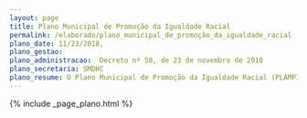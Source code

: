 ```yaml
---
layout: page
title: Plano Municipal de Promoção da Igualdade Racial
permalink: /elaborado/plano_municipal_de_promoção_da_igualdade_racial
plano_date: 11/23/2018, 
plano_gestao: 
plano_administracao:  Decreto nº 58, de 23 de novembro de 2018
plano_secretaria: SMDHC
plano_resume: O Plano Municipal de Promoção da Igualdade Racial (PLAMPIR), estabelecido pelo Decreto nº 58 em novembro de 2018, tem como principal objetivo reduzir as disparidades étnico raciais na cidade de São Paulo, com foco na população negra e nos povos indígenas. O Conselho Municipal de Promoção da Igualdade Racial é responsável por avaliar e monitorar a implementação do PLAMPIR, enquanto a Secretaria Municipal de Direitos Humanos e Cidadania, por meio da Coordenação de Promoção da Igualdade Racial, coordena as ações e a articulação institucional necessárias para sua execução.
---
```

<div>
{% include _page_plano.html %}
</div>
